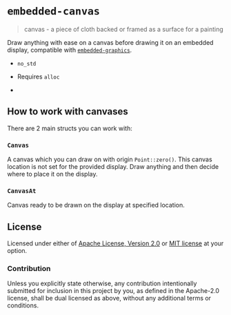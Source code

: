 # `embedded-canvas`
> canvas - a piece of cloth backed or framed as a surface for a painting


Draw anything with ease on a canvas before drawing it on an embedded display, compatible with [`embedded-graphics`].

- `no_std`
- Requires `alloc`

- [`embedded-graphics`]: https://crates.io/crates/embedded-graphics
## How to work with canvases

There are 2 main structs you can work with:

### `Canvas`

A canvas which you can draw on with origin `Point::zero()`. This canvas location is not set for the provided display. Draw anything and then decide where to place it on the display.

### `CanvasAt`

Canvas ready to be drawn on the display at specified location.

## License

Licensed under either of [Apache License, Version 2.0](./LICENSE-APACHE)
or [MIT license](./LICENSE-MIT) at your option.

### Contribution

Unless you explicitly state otherwise, any contribution intentionally submitted
for inclusion in this project by you, as defined in the Apache-2.0 license,
shall be dual licensed as above, without any additional terms or conditions.